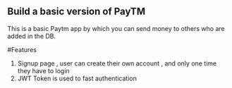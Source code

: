 
## Build a basic version of PayTM

This is a basic Paytm app by which you can send money to others who are added in the DB. 

#Features 
1) Signup page , user can create their own account , and only one time they have to login 
2) JWT Token is used to fast authentication
